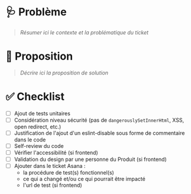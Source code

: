 # 🩺 Problème
> _Résumer ici le contexte et la problématique du ticket_

# 💊 Proposition
> _Décrire ici la proposition de solution_

# ✅ Checklist

- [ ] Ajout de tests unitaires
- [ ] Considération niveau sécurité (pas de `dangerouslySetInnerHtml`, XSS, open redirect, etc.)
- [ ] Justification de l'ajout d'un eslint-disable sous forme de commentaire dans le code
- [ ] Self-review du code
- [ ] Vérifier l'accessibilité (si frontend)
- [ ] Validation du design par une personne du Produit (si frontend)
- [ ] Ajouter dans le ticket Asana : 
    - la procédure de test(s) fonctionnel(s)
    - ce qui a changé et/ou ce qui pourrait être impacté
    - l'url de test (si frontend)
